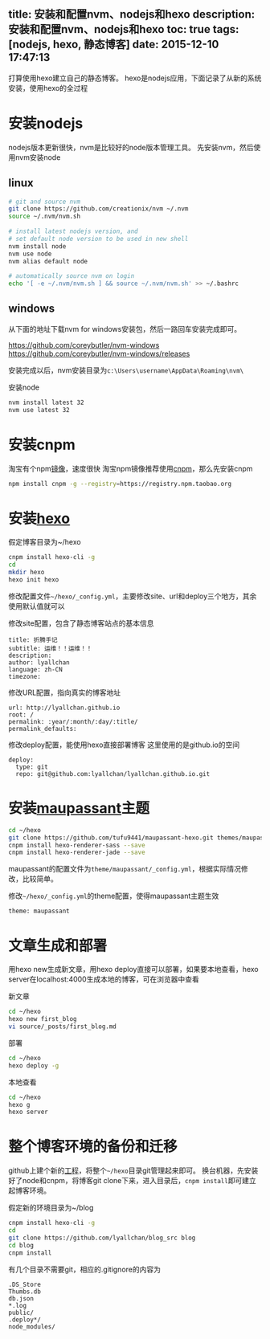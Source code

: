 title: 安装和配置nvm、nodejs和hexo
description: 安装和配置nvm、nodejs和hexo
toc: true
tags: [nodejs, hexo, 静态博客]
date: 2015-12-10 17:47:13
---

打算使用hexo建立自己的静态博客。
hexo是nodejs应用，下面记录了从新的系统安装，使用hexo的全过程
 
# 安装nodejs
 
nodejs版本更新很快，nvm是比较好的node版本管理工具。
先安装nvm，然后使用nvm安装node
 
## linux
 
```sh
# git and source nvm
git clone https://github.com/creationix/nvm ~/.nvm
source ~/.nvm/nvm.sh
 
# install latest nodejs version, and
# set default node version to be used in new shell
nvm install node
nvm use node
nvm alias default node
 
# automatically source nvm on login
echo '[ -e ~/.nvm/nvm.sh ] && source ~/.nvm/nvm.sh' >> ~/.bashrc
```
 
## windows
 
从下面的地址下载nvm for windows安装包，然后一路回车安装完成即可。
 
https://github.com/coreybutler/nvm-windows
https://github.com/coreybutler/nvm-windows/releases
 
安装完成以后，nvm安装目录为`c:\Users\username\AppData\Roaming\nvm\ `

安装node
 
```sh
nvm install latest 32
nvm use latest 32
```
 
# 安装cnpm
 
淘宝有个npm[镜像](http://npm.taobao.org/)，速度很快
淘宝npm镜像推荐使用[cnpm](https://github.com/cnpm/cnpm)，那么先安装cnpm
 
```sh
npm install cnpm -g --registry=https://registry.npm.taobao.org
```
 
# 安装[hexo](https://hexo.io)
 
假定博客目录为~/hexo
 
```sh
cnpm install hexo-cli -g
cd
mkdir hexo
hexo init hexo
```
修改配置文件`~/hexo/_config.yml`，主要修改site、url和deploy三个地方，其余使用默认值就可以
 
修改site配置，包含了静态博客站点的基本信息

```
title: 折腾手记
subtitle: 运维！！运维！！
description:
author: lyallchan
language: zh-CN
timezone:
```
 
修改URL配置，指向真实的博客地址

```
url: http://lyallchan.github.io
root: /
permalink: :year/:month/:day/:title/
permalink_defaults:
```
 
修改deploy配置，能使用hexo直接部署博客
这里使用的是github.io的空间

```
deploy:
  type: git
  repo: git@github.com:lyallchan/lyallchan.github.io.git
```
 
# 安装[maupassant](https://www.haomwei.com/technology/maupassant-hexo.htm)主题
 
```sh
cd ~/hexo
git clone https://github.com/tufu9441/maupassant-hexo.git themes/maupassant
cnpm install hexo-renderer-sass --save
cnpm install hexo-renderer-jade --save
```
 
maupassant的配置文件为`theme/maupassant/_config.yml`，根据实际情况修改，比较简单。
 
修改`~/hexo/_config.yml`的theme配置，使得maupassant主题生效
 
```
theme: maupassant
```
# 文章生成和部署
 
用hexo new生成新文章，用hexo deploy直接可以部署，如果要本地查看，hexo server在localhost:4000生成本地的博客，可在浏览器中查看
 
新文章
```sh
cd ~/hexo
hexo new first_blog
vi source/_posts/first_blog.md
```
 
部署
```sh
cd ~/hexo
hexo deploy -g
```
 
本地查看
```sh
cd ~/hexo
hexo g
hexo server
```
 
# 整个博客环境的备份和迁移
 
github上建个新的[工程](https://github.com/lyallchan/blog_src)，将整个`~/hexo`目录git管理起来即可。
换台机器，先安装好了node和cnpm，将博客git clone下来，进入目录后，`cnpm install`即可建立起博客环境。

假定新的环境目录为~/blog
 
```sh
cnpm install hexo-cli -g 
cd
git clone https://github.com/lyallchan/blog_src blog
cd blog
cnpm install
```
 
有几个目录不需要git，相应的.gitignore的内容为
 
```
.DS_Store
Thumbs.db
db.json
*.log
public/
.deploy*/
node_modules/
```
